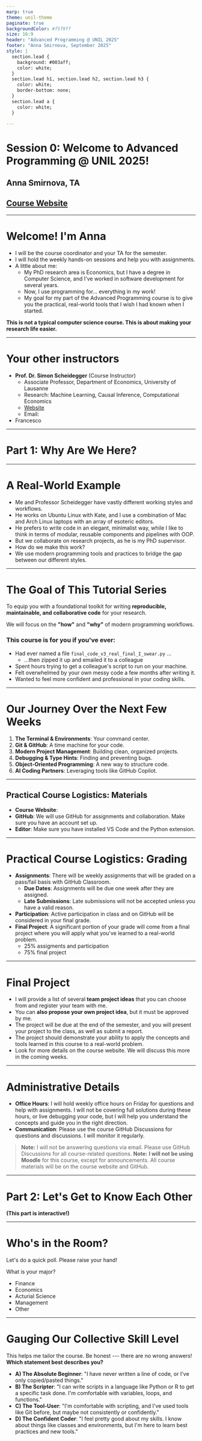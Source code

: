 ```yaml
---
marp: true
theme: unil-theme
paginate: true
backgroundColor: #f5f9ff
size: 16:9
header: "Advanced Programming @ UNIL 2025"
footer: "Anna Smirnova, September 2025"
style: |
  section.lead {
    background: #003aff;
    color: white;
  }
  section.lead h1, section.lead h2, section.lead h3 {
    color: white;
    border-bottom: none;
  }
  section.lead a {
    color: white;
  }

---
```


<!-- _class: lead -->
<!-- _backgroundColor: #003aff -->
<!-- _color: white -->

# Session 0: Welcome to Advanced Programming @ UNIL 2025!
## Anna Smirnova, TA
## [Course Website](https://ap-unil-2025.github.io/course-materials/)
---

# Welcome! I'm Anna
* I will be the course coordinator and your TA for the semester.
* I will hold the weekly hands-on sessions and help you with assignments.
* A little about me:
    *   My PhD research area is Economics, but I have a degree in Computer Science, and I've worked in software development for several years.
    *   Now, I use programming for... everything in my work!
    *   My goal for my part of the Advanced Programming course is to give you the practical, real-world tools that I wish I had known when I started.

**This is not a typical computer science course. This is about making your research life easier.**

---
# Your other instructors
*   **Prof. Dr. Simon Scheidegger** (Course Instructor)
    *   Associate Professor, Department of Economics, University of Lausanne
    *   Research: Machine Learning, Causal Inference, Computational Economics
    *   [Website](https://sites.google.com/site/simonscheidegger/)
    *   Email:
* Francesco 


---
# Part 1: Why Are We Here?

---
# A Real-World Example
*   Me and Professor Scheidegger have vastly different working styles and workflows.
* He works on Ubuntu Linux with Kate, and I use a combination of Mac and Arch Linux laptops with an array of esoteric editors.
*   He prefers to write code in an elegant, minimalist way, while I like to think in terms of modular, reusable components and pipelines with OOP.
* But we collaborate on research projects, as he is my PhD supervisor.
* How do we make this work?
* We use modern programming tools and practices to bridge the gap between our different styles.

---

# The Goal of This Tutorial Series

To equip you with a foundational toolkit for writing **reproducible, maintainable, and collaborative code** for your research.

We will focus on the **"how"** and **"why"** of modern programming workflows.

### This course is for you if you've ever:
*   Had ever named a file `final_code_v3_real_final_I_swear.py` ...
    * ...then zipped it up and emailed it to a colleague
*   Spent hours trying to get a colleague's script to run on your machine.
*   Felt overwhelmed by your own messy code a few months after writing it.
*   Wanted to feel more confident and professional in your coding skills.

---

# Our Journey Over the Next Few Weeks

1.  **The Terminal & Environments**: Your command center.
2.  **Git & GitHub**: A time machine for your code.
3.  **Modern Project Management**: Building clean, organized projects.
4.  **Debugging & Type Hints**: Finding and preventing bugs.
5.  **Object-Oriented Programming**: A new way to structure code.
6.  **AI Coding Partners**: Leveraging tools like GitHub Copilot.

---
## Practical Course Logistics: Materials
*   **Course Website**: 
*   **GitHub**: We will use GitHub for assignments and collaboration. Make sure you have an account set up.
* **Editor**: Make sure you have installed VS Code and the Python extension.
---
# Practical Course Logistics: Grading
*   **Assignments**: There will be weekly assignments that will be graded on a pass/fail basis with GitHub Classroom.
    *   **Due Dates**: Assignments will be due one week after they are assigned.
    *   **Late Submissions**: Late submissions will not be accepted unless you have a valid reason.
*   **Participation**: Active participation in class and on GitHub will be considered in your final grade.
*   **Final Project**: A significant portion of your grade will come from a final project where you will apply what you've learned to a real-world problem.
    * 25% assigments and participation
    * 75% final project
---
# Final Project
*   I will provide a list of several **team project ideas** that you can choose from and register your team with me. 
*   You can **also propose your own project idea**, but it must be approved by me.
*   The project will be due at the end of the semester, and you will present your project to the class, as well as submit a report.
*   The project should demonstrate your ability to apply the concepts and tools learned in this course to a real-world problem.
*   Look for more details on the course website. We will discuss this more in the coming weeks.

---
# Administrative Details
*   **Office Hours**: I will hold weekly office hours on Friday for questions and help with assignments. I will not be covering full solutions during these hours, or live debugging your code, but I will help you understand the concepts and guide you in the right direction.
*   **Communication**: Please use the course GitHub Discussions for questions and discussions. I will monitor it regularly.
> **Note:** I will not be answering questions via email. Please use GitHub Discussions for all course-related questions.
> **Note:** **I will not be using Moodle** for this course, except for announcements. All course materials will be on the course website and GitHub.
---

# Part 2: Let's Get to Know Each Other

**(This part is interactive!)**

---

# Who's in the Room?

Let's do a quick poll. Please raise your hand!

What is your major?
*   Finance
*   Economics
*   Acturial Science
*   Management
*   Other

---

# Gauging Our Collective Skill Level

This helps me tailor the course. Be honest --- there are no wrong answers! **Which statement best describes you?**

*   **A) The Absolute Beginner**: "I have never written a line of code, or I've only copied/pasted things."
*   **B) The Scripter**: "I can write scripts in a language like Python or R to get a specific task done. I'm comfortable with variables, loops, and functions."
*   **C) The Tool-User**: "I'm comfortable with scripting, and I've used tools like Git before, but maybe not consistently or confidently."
*   **D) The Confident Coder**: "I feel pretty good about my skills. I know about things like classes and environments, but I'm here to learn best practices and new tools."


<!-- # Part 3: A Quick, Live Coding Puzzle

**(No pressure! This is just to warm up our brains.)**

---

# The Puzzle: "Character Frequency Counter"

**The Goal:** Write a simple Python function that takes a string of text and returns a dictionary counting the frequency of each character.

**Example:**
*   **Input:** `"hello world"`
*   **Expected Output:** `{'h': 1, 'e': 1, 'l': 3, 'o': 2, ' ': 1, 'w': 1, 'r': 1, 'd': 1}`

---

# Let's Solve It Together (Live)

How would we approach this? Let's brainstorm.

1.  What do we need to start with? (A function definition).
2.  How can we store the counts? (A dictionary seems right).
3.  How do we go through the input string? (A `for` loop).
4.  Inside the loop, what's the logic?
    *   If we've seen this character before...
    *   If this is a new character...

*(Here, you would live-code a solution, engaging the audience for suggestions. Start with a simple, slightly inefficient version, and then perhaps show a more "Pythonic" one if the audience is advanced).*

---

### A Possible Solution

```python
def count_characters(text: str) -> dict[str, int]:
    # Create an empty dictionary to store our counts
    frequency = {}

    # Loop through each character in the input text
    for char in text:
        # If we have already seen this character, increment its count
        if char in frequency:
            frequency[char] += 1
        # Otherwise, this is the first time we've seen it, so add it
        else:
            frequency[char] = 1

    return frequency

# Let's test it!
result = count_characters("hello world")
print(result)
``` -->
